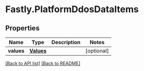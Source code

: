 # Fastly.PlatformDdosDataItems

## Properties

Name | Type | Description | Notes
------------ | ------------- | ------------- | -------------
**values** | [**Values**](Values.md) |  | [optional] 


[[Back to API list]](../../README.md#endpoints) [[Back to README]](../../README.md)
